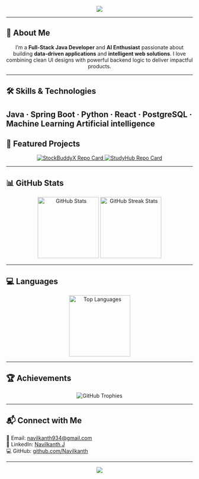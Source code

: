 <!-- Banner -->
<p align="center">
  <img src="https://capsule-render.vercel.app/api?type=waving&color=0:6e48aa,100:9d50bb&height=200&section=header&text=Hi%20👋%2C%20I'm%20Navilkanth%20J&fontSize=35&fontColor=fff" />
</p>

---

## 🚀 About Me
<p align="center">
I’m a <b>Full-Stack Java Developer</b> and <b>AI Enthusiast</b> passionate about building  
<b>data-driven applications</b> and <b>intelligent web solutions</b>.  
I love combining clean UI designs with powerful backend logic to deliver impactful products.
</p>

---

## 🛠 Skills & Technologies
Java · Spring Boot · Python · React · PostgreSQL · Machine Learning
Artificial intelligence 
---

## 📌 Featured Projects
<p align="center">
  <a href="https://github.com/Navilkanth/StockbuddyX">
    <img src="https://github-readme-stats.vercel.app/api/pin/?username=Navilkanth&repo=StockbuddyX&theme=radical" alt="StockBuddyX Repo Card" />
  </a>
  <a href="https://github.com/Navilkanth/StudyHub">
    <img src="https://github-readme-stats.vercel.app/api/pin/?username=Navilkanth&repo=StudyHub&theme=radical" alt="StudyHub Repo Card" />
  </a>
</p>

---

## 📊 GitHub Stats
<p align="center">
  <img src="https://github-readme-stats.vercel.app/api?username=Navilkanth&show_icons=true&theme=radical" height="165" alt="GitHub Stats" />
  <img src="https://github-readme-streak-stats.herokuapp.com/?user=Navilkanth&theme=radical" height="165" alt="GitHub Streak Stats" />
</p>

---

## 💻 Languages
<p align="center">
  <img src="https://github-readme-stats.vercel.app/api/top-langs/?username=Navilkanth&layout=compact&theme=radical" height="165" alt="Top Languages" />
</p>

---

## 🏆 Achievements
<p align="center">
  <img src="https://github-profile-trophy.vercel.app/?username=Navilkanth&theme=dracula&margin-w=15&margin-h=15" alt="GitHub Trophies" />
</p>

---

## 📬 Connect with Me
📧 Email: [navilkanth934@gmail.com](mailto:navilkanth934@gmail.com)  
💼 LinkedIn: [Navilkanth J](https://www.linkedin.com/)  
💻 GitHub: [github.com/Navilkanth](https://github.com/Navilkanth)

---

<p align="center">
  <img src="https://capsule-render.vercel.app/api?type=waving&color=0:9d50bb,100:6e48aa&height=120&section=footer"/>
</p>
